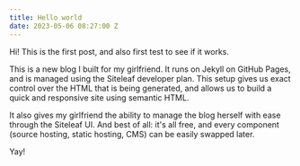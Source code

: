 ```yaml
---
title: Hello world
date: 2023-05-06 08:27:00 Z
---
```


Hi! This is the first post, and also first test to see if it works.

This is a new blog I built for my girlfriend. It runs on Jekyll on GitHub Pages, and is managed using the Siteleaf developer plan. This setup gives us exact control over the HTML that is being generated, and allows us to build a quick and responsive site using semantic HTML.

It also gives my girlfriend the ability to manage the blog herself with ease through the Siteleaf UI. And best of all: it's all free, and every component (source hosting, static hosting, CMS) can be easily swapped later.

Yay!